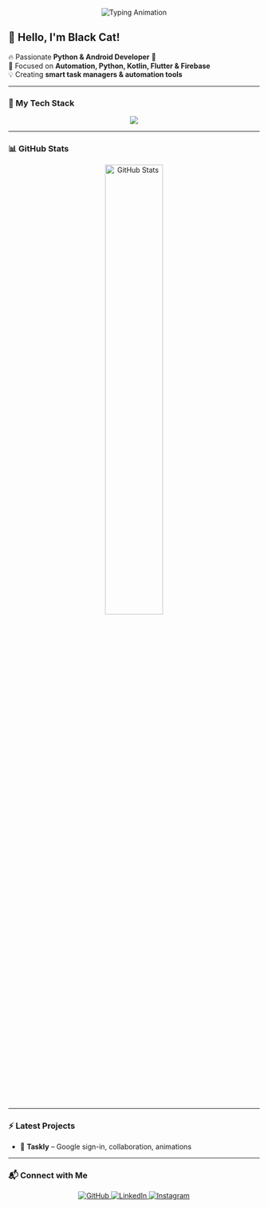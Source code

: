 <!-- Banner Image -->
<p align="center">
  <img src="https://readme-typing-svg.herokuapp.com?font=Fira+Code&size=22&pause=1000&color=F7B93E&width=435&lines=Hey+there!+I'm+Black+Cat+😼;A+Passionate+Programmer+%26+More!" alt="Typing Animation">
</p>

<!-- Introduction -->
## 👋 Hello, I'm Black Cat!  

🔥 Passionate **Python & Android Developer** 🚀  
🎯 Focused on **Automation, Python, Kotlin, Flutter & Firebase**  
💡 Creating **smart task managers & automation tools**  

---

### 🚀 My Tech Stack  
<p align="center">
  <img src="https://skillicons.dev/icons?i=python,kotlin,flutter,firebase,github,androidstudio,vscode,pycharm,flask" />
</p>

---

### 📊 GitHub Stats  
<p align="center">
  <img src="https://github-readme-stats.vercel.app/api?username=BIackCatt&show_icons=true&theme=radical" width="48%" alt="GitHub Stats">
</p>

---

### ⚡ Latest Projects  
- 📝 **Taskly** – Google sign-in, collaboration, animations     

---

### 📬 Connect with Me  
<p align="center">
 <a href="https://github.com/BIackCatt">
    <img src="https://img.shields.io/badge/GitHub-181717?style=for-the-badge&logo=github&logoColor=white" alt="GitHub">
  </a>
  <a href="https://eg.linkedin.com/in/ibrahim-mahmoud-1930b3329">
    <img src="https://img.shields.io/badge/LinkedIn-0077B5?style=for-the-badge&logo=linkedin&logoColor=white" alt="LinkedIn">
  </a>
  <a href="https://www.instagram.com/hemako_m?igsh=dXB5dXBnYmgyaTFh">
    <img src="https://img.shields.io/badge/Instagram-E4405F?style=for-the-badge&logo=instagram&logoColor=white" alt="Instagram">
  </a>
</p>
